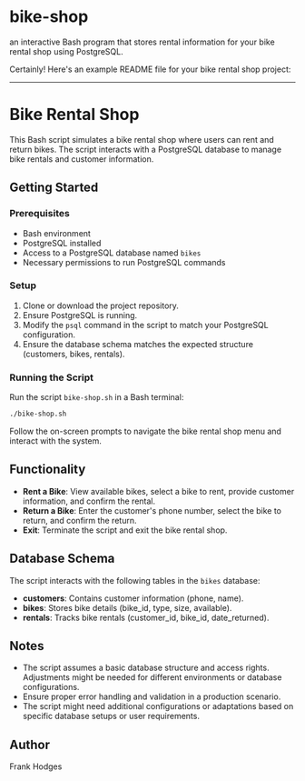 # bike-shop
an interactive Bash program that stores rental information for your bike rental shop using PostgreSQL.

Certainly! Here's an example README file for your bike rental shop project:

---

# Bike Rental Shop

This Bash script simulates a bike rental shop where users can rent and return bikes. The script interacts with a PostgreSQL database to manage bike rentals and customer information.

## Getting Started

### Prerequisites

- Bash environment
- PostgreSQL installed
- Access to a PostgreSQL database named `bikes`
- Necessary permissions to run PostgreSQL commands

### Setup

1. Clone or download the project repository.
2. Ensure PostgreSQL is running.
3. Modify the `psql` command in the script to match your PostgreSQL configuration.
4. Ensure the database schema matches the expected structure (customers, bikes, rentals).

### Running the Script

Run the script `bike-shop.sh` in a Bash terminal:

```bash
./bike-shop.sh
```

Follow the on-screen prompts to navigate the bike rental shop menu and interact with the system.

## Functionality

- **Rent a Bike**: View available bikes, select a bike to rent, provide customer information, and confirm the rental.
- **Return a Bike**: Enter the customer's phone number, select the bike to return, and confirm the return.
- **Exit**: Terminate the script and exit the bike rental shop.

## Database Schema

The script interacts with the following tables in the `bikes` database:

- **customers**: Contains customer information (phone, name).
- **bikes**: Stores bike details (bike_id, type, size, available).
- **rentals**: Tracks bike rentals (customer_id, bike_id, date_returned).

## Notes

- The script assumes a basic database structure and access rights. Adjustments might be needed for different environments or database configurations.
- Ensure proper error handling and validation in a production scenario.
- The script might need additional configurations or adaptations based on specific database setups or user requirements.

## Author

Frank Hodges




